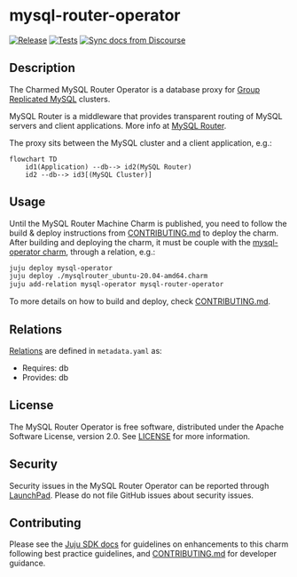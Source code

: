 # mysql-router-operator
[![Release](https://github.com/canonical/mysql-router-operator/actions/workflows/release.yaml/badge.svg)](https://github.com/canonical/mysql-router-operator/actions/workflows/release.yaml)
[![Tests](https://github.com/canonical/mysql-router-operator/actions/workflows/ci.yaml/badge.svg?branch=main)](https://github.com/canonical/mysql-router-operator/actions/workflows/ci.yaml)
[![Sync docs from Discourse](https://github.com/canonical/mysql-router-operator/actions/workflows/sync_docs.yaml/badge.svg)](https://github.com/canonical/mysql-router-operator/actions/workflows/sync_docs.yaml)

## Description

The Charmed MySQL Router Operator is a database proxy for [Group Replicated
MySQL](https://dev.mysql.com/doc/refman/8.0/en/mysql-innodb-cluster-introduction.html)
clusters.

MySQL Router is a middleware that provides transparent routing of MySQL servers
and client applications. More info at [MySQL
Router](https://dev.mysql.com/doc/mysql-router/8.0/en/).

The proxy sits between the MySQL cluster and a client application, e.g.:

```mermaid
flowchart TD
    id1(Application) --db--> id2(MySQL Router)
    id2 --db--> id3[(MySQL Cluster)]
```

## Usage

Until the MySQL Router Machine Charm is published, you need to follow the build
& deploy instructions from [CONTRIBUTING.md](link) to deploy the charm. After
building and deploying the charm, it must be couple with the [mysql-operator
charm](link), through a relation, e.g.: 

```bash
juju deploy mysql-operator
juju deploy ./mysqlrouter_ubuntu-20.04-amd64.charm
juju add-relation mysql-operator mysql-router-operator
```

To more details on how to build and deploy, check
[CONTRIBUTING.md](https://github.com/canonical/mysql-router-operator/blob/main/CONTRIBUTING.md).

## Relations

[Relations](https://juju.is/docs/sdk/relations) are defined in `metadata.yaml` as:

* Requires: db
* Provides: db

## License
The MySQL Router Operator is free software, distributed under the Apache
Software License, version 2.0. See
[LICENSE](https://github.com/canonical/mysql-router-operator/blob/main/LICENSE)
for more information.


## Security
Security issues in the MySQL Router Operator can be reported through
[LaunchPad](https://wiki.ubuntu.com/DebuggingSecurity#How%20to%20File). Please
do not file GitHub issues about security issues.


## Contributing

Please see the [Juju SDK docs](https://juju.is/docs/sdk) for guidelines on
enhancements to this charm following best practice guidelines, and
[CONTRIBUTING.md](https://github.com/canonical/mysql-router-operator/blob/main/CONTRIBUTING.md)
for developer guidance.
